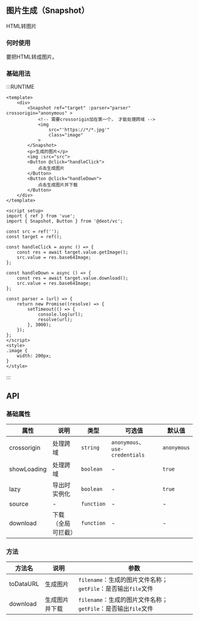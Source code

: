 ## 图片生成（Snapshot）

HTML转图片

### 何时使用

要把HTML转成图片。

### 基础用法

:::RUNTIME
```vue
<template>
	<div>
		<Snapshot ref="target" :parser="parser" crossorigin="anonymous" >
			<!-- 需要crossorigin加在第一个， 才能处理跨域 -->
			<img
				src="'https://*/*.jpg'"
				class="image"
			>
		</Snapshot>
		<p>生成的图片</p>
		<img :src="src">
		<Button @click="handleClick">
			点击生成图片
		</Button>
		<Button @click="handleDown">
			点击生成图片并下载
		</Button>
	</div>
</template>

<script setup>
import { ref } from 'vue';
import { Snapshot, Button } from '@deot/vc';

const src = ref('');
const target = ref();

const handleClick = async () => {
	const res = await target.value.getImage();
	src.value = res.base64Image;
};

const handleDown = async () => {
	const res = await target.value.download();
	src.value = res.base64Image;
};

const parser = (url) => {
	return new Promise((resolve) => {
		setTimeout(() => {
			console.log(url);
			resolve(url);
		}, 3000);
	});
};
</script>
<style>
.image {
	width: 200px;
}
</style>
```
:::

## API

### 基础属性

| 属性          | 说明        | 类型         | 可选值                           | 默认值         |
| ----------- | --------- | ---------- | ----------------------------- | ----------- |
| crossorigin | 处理跨域      | `string`   | `anonymous`、`use-credentials` | `anonymous` |
| showLoading | 处理跨域      | `boolean`  | -                             | `true`      |
| lazy        | 导出时实例化    | `boolean`  | -                             | `true`      |
| source      | -         | `function` | -                             | -           |
| download    | 下载（全局可拦截） | `function` | -                             | -           |


### 方法

| 方法名      | 说明      | 参数                                          |
| -------- | ------- | ------------------------------------------- |
| toDataURL | 生成图片    | `filename`：生成的图片文件名称；`getFile`：是否输出`file`文件 |
| download | 生成图片并下载 | `filename`：生成的图片文件名称；`getFile`：是否输出`file`文件 |

